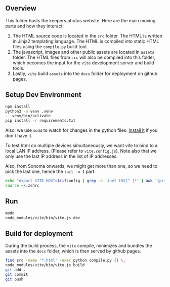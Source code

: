 ## Overview

This folder hosts the keepers.photos website. Here are the main moving parts and
how they interact:

1. The HTML source code is located in the `src` folder. The HTML is written in
   Jinja2 templating language. The HTML is compiled into static HTML files using
   the `compile.py` build tool.
2. The javascript, images and other public assets are located in `assets`
   folder. The HTML files from `src` will also be compiled into this folder,
   which becomes the input for the `vite` development server and build tools.
3. Lastly, `vite` build `assets` into the `docs` folder for deployment on github
   pages.

## Setup Dev Environment

```zsh
npm install
python3 -m venv .venv
. .venv/bin/activate
pip install -r requirements.txt
```

Also, we use `modd` to watch for changes in the python files.
[Install it](https://github.com/cortesi/modd/releases/tag/v0.8) if you don't
have it.

To test html on multiple devices simultaneously, we want vite to bind to a local
LAN IP address. (Please refer to `vite.config.js`). Note also that we only use
the last IP address in the list of IP addresses.

Also, from Sonoma onwards, we might get more than one, so we need to pick the
last one, hence the `tail -n 1` part.

```zsh
echo "export VITE_HOST=$(ifconfig | grep -o 'inet 192[^ ]*' | awk '{print $2}' | tail -n 1)" >> ~/.zshrc
source ~/.zshrc
```

## Run

```zsh
modd 
node_modules/vite/bin/vite.js dev
```

## Build for deployment

During the build process, the `vite` compile, minimizes and bundles the assets
into the `docs` folder, which is then served by github pages.

```zsh
find src -name '*.html' -exec python compile.py {} \;
node_modules/vite/bin/vite.js build
git add .
git commit
git push
```
